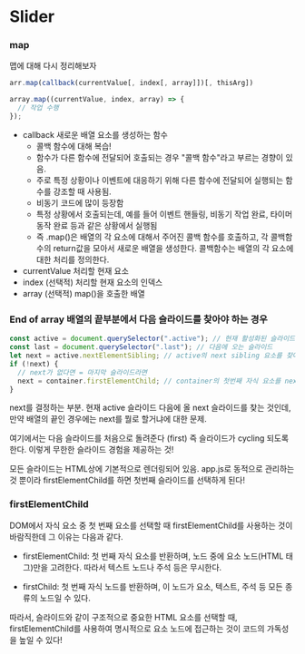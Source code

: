 # Slider

### map

맵에 대해 다시 정리해보자

```js
arr.map(callback(currentValue[, index[, array]])[, thisArg])
```

```js
array.map((currentValue, index, array) => {
  // 작업 수행
});
```

- callback 새로운 배열 요소를 생성하는 함수
  - 콜백 함수에 대해 복습!
  - 함수가 다른 함수에 전달되어 호출되는 경우 "콜백 함수"라고 부르는 경향이 있음.
  - 주로 특정 상황이나 이벤트에 대응하기 위해 다른 함수에 전달되어 실행되는 함수를 강조할 때 사용됨.
  - 비동기 코드에 많이 등장함
  - 특정 상황에서 호출되는데, 예를 들어 이벤트 핸들링, 비동기 작업 완료, 타이머 동작 완료 등과 같은 상황에서 실행됨
  - 즉 .map()은 배열의 각 요소에 대해서 주어진 콜백 함수를 호출하고, 각 콜백함수의 return값을 모아서 새로운 배열을 생성한다. 콜백함수는 배열의 각 요소에 대한 처리를 정의한다.
- currentValue 처리할 현재 요소
- index (선택적) 처리할 현재 요소의 인덱스
- array (선택적) map()을 호출한 배열

### End of array 배열의 끝부분에서 다음 슬라이드를 찾아야 하는 경우

```js
const active = document.querySelector(".active"); // 현재 활성화된 슬라이드
const last = document.querySelector(".last"); // 다음에 오는 슬라이드
let next = active.nextElementSibling; // active의 next sibling 요소를 찾아 next에 할당
if (!next) {
  // next가 없다면 = 마지막 슬라이드라면
  next = container.firstElementChild; // container의 첫번째 자식 요소를 next에 할당 = 첫번째 슬라이드
}
```

next를 결정하는 부분. 현재 active 슬라이드 다음에 올 next 슬라이드를 찾는 것인데, 만약 배열의 끝인 경우에는 next를 뭘로 할거냐에 대한 문제.

여기에서는 다음 슬라이드를 처음으로 돌려준다 (first) 즉 슬라이드가 cycling 되도록 한다. 이렇게 무한한 슬라이드 경험을 제공하는 것!

모든 슬라이드는 HTML상에 기본적으로 렌더링되어 있음. app.js로 동적으로 관리하는 것 뿐이라 firstElementChild를 하면 첫번째 슬라이드를 선택하게 된다!

### firstElementChild

DOM에서 자식 요소 중 첫 번째 요소를 선택할 때 firstElementChild를 사용하는 것이 바람직한데 그 이유는 다음과 같다.

- firstElementChild: 첫 번째 자식 요소를 반환하며, 노드 중에 요소 노드(HTML 태그)만을 고려한다. 따라서 텍스트 노드나 주석 등은 무시한다.

- firstChild: 첫 번째 자식 노드를 반환하며, 이 노드가 요소, 텍스트, 주석 등 모든 종류의 노드일 수 있다.

따라서, 슬라이드와 같이 구조적으로 중요한 HTML 요소를 선택할 때, firstElementChild를 사용하여 명시적으로 요소 노드에 접근하는 것이 코드의 가독성을 높일 수 있다!
